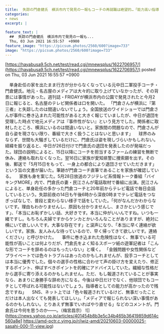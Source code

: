```yaml
---
title:  失踪の門倉健氏　横浜市内で発見の一報もコーチの再就職は絶望的…「能力高い指導者だったのに」と嘆きの声〈dot.〉  
categories:
- news
excerpt: |
  
feature_text: |
  ##  失踪の門倉健氏　横浜市内で発見の一報も...
  Thu, 03 Jun 2021 16:55:57  +0900
feature_image: "https://picsum.photos/2560/600?image=733"
image: "https://picsum.photos/2560/600?image=733"
---
```


[https://hayabusa9.5ch.net/test/read.cgi/mnewsplus/1622706957/](https://hayabusa9.5ch.net/test/read.cgi/mnewsplus/1622706957/)
posted on Thu, 03 Jun 2021 16:55:57  +0900

<!--more-->

　単身赴任の家を出たまま行方が分からなくなっている元中日二軍投手コーチ・門倉健氏。地元・名古屋のメディアは大々的に取り上げていなかったが、その背景には事情があった。週刊誌・FRIDAYが横浜市内の公園で発見されたと今月2日に報じると、名古屋のテレビ関係者は口を開いた。 「門倉さんが横浜に『第三者』と失踪したのは間違いないでしょう。全国放送のワイドショーでは門倉さんが事件に巻き込まれた可能性があると大きく報じていましたが、中日が退団を受理した時点で地元メディアは『事件性がない』という見方でした。関係者に取材したところ、横浜にいるのは間違いないと。家族間の問題なので、門倉さんが自ら姿を現さない限り、番組で大きく扱うことはないと思います」 　球界のみならず、世間も大騒ぎしているだけに、門倉氏は姿を現しづらいかもしれない。経緯を振り返ると、中日が26日付けで門倉氏の退団を発表したのが発端だった。球団の説明によると、15日以降にコーチを担当するファームの練習を無断で休み、連絡も取れなくなった。翌16日に家族が愛知県警に捜索願を出す。その後、郵送で「5月15日をもって、一身上の都合により退団させていただきます」という旨の文書が届いた。筆跡が門倉コーチ直筆であることを家族が確認している。 　家族も身を案じた。5月28日放送のフジテレビ系情報トーク番組「バイキングMORE」内で、門倉氏の妻・民江さんが電話取材で番組に出演。民江さんによると、単身赴任の多かった門倉コーチと20年前からテレビ電話で毎日会話しているという。失踪前夜の14日も午後6時から深夜0時までテレビ電話をつなぎっぱなしで、普段と変わらない様子で話をしていた。「何がなんだかわからないです。理由もわかりませんし、原因も分かりませんし、まさかという感じです」、「本当にお恥ずかしい話、大好きです。本当に仲がいいんですね。いつも一緒ですし。もちろん夫婦ですからケンカとかいろんなことがありますが、絶対に横にいて欲しい人です。大事な存在です」と涙声になり、「本当に早く連絡が欲しいです。家族、友人みんな待っているので、早く帰ってきて欲しいです。連絡ください」と呼びかけた。 　事件に巻き込まれた危険性はなく、無事でいる可能性が高いことは何よりだが、門倉氏をよく知るスポーツ紙の遊軍記者は「こんな形でコーチを辞めるのはもったいない」と嘆く。 「金銭問題や女性関係などプライベートでは色々トラブルはあったのかもしれませんが、投手コーチとしては本当に優秀でした。個々の選手の性格に合わせて声の掛け方を変えたり、修正するポイント、伸ばすべきポイントを的確にアドバイスしていた。繊細な性格だから選手に寄り添えるのかもしれません。ただ、もし報道されていることが事実なら、あまりに身勝手な辞め方になる。今後は中日だけでなく、他球団でもコーチとして呼ばれる可能性はないでしょう。指導者としての能力が高かったので残念ですね」 　SNS、ネット上では「色々報道されているけど、無事だったことだけは本人出なくても発表してほしい」。「メディアで報じられない深い事情があるのかもしれない。とりあえず無事でいればやり直せる」などのコメントが。門倉氏は今何を思うのか——。（梅宮昌宗） ![](https://news.yahoo.co.jp/articles/401454b8b3e5c34b465b36419859d614c560a8e1 https://amd-pctr.c.yimg.jp/r/iwiz-amd/20210603-00000025-sasahi-000-11-view.jpg)
